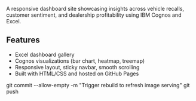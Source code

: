 A responsive dashboard site showcasing insights across vehicle recalls, customer sentiment, and dealership profitability using IBM Cognos and Excel.

## Features
- Excel dashboard gallery
- Cognos visualizations (bar chart, heatmap, treemap)
- Responsive layout, sticky navbar, smooth scrolling
- Built with HTML/CSS and hosted on GitHub Pages

git commit --allow-empty -m "Trigger rebuild to refresh image serving"
git push


